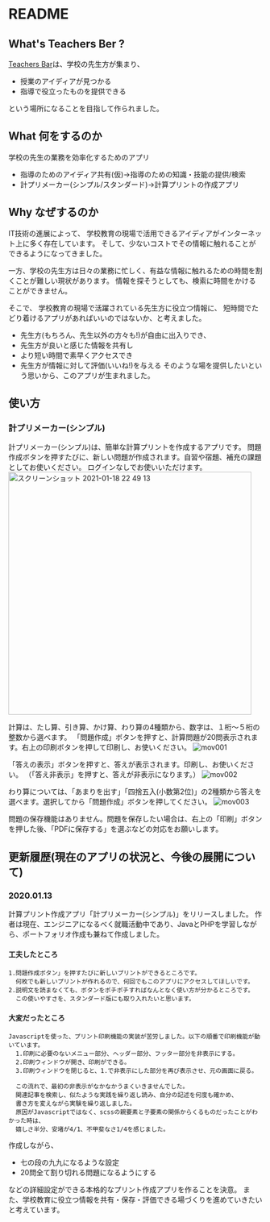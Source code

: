 # README


## What's Teachers Ber ?
[Teachers Bar](http://www.teachersbar.com/)は、学校の先生方が集まり、
- 授業のアイディアが見つかる
- 指導で役立ったものを提供できる

という場所になることを目指して作られました。



## What 何をするのか
学校の先生の業務を効率化するためのアプリ
- 指導のためのアイディア共有(仮)->指導のための知識・技能の提供/検索
- 計プリメーカー(シンプル/スタンダード)->計算プリントの作成アプリ



## Why なぜするのか
IT技術の進展によって、
学校教育の現場で活用できるアイディアがインターネット上に多く存在しています。
そして、少ないコストでその情報に触れることができるようになってきました。

一方、学校の先生方は日々の業務に忙しく、有益な情報に触れるための時間を割くことが難しい現状があります。
情報を探そうとしても、検索に時間をかけることができません。

そこで、
学校教育の現場で活躍されている先生方に役立つ情報に、
短時間でたどり着けるアプリがあればいいのではないか、と考えました。

- 先生方(もちろん、先生以外の方々も!)が自由に出入りでき、
- 先生方が良いと感じた情報を共有し
- より短い時間で素早くアクセスでき
- 先生方が情報に対して評価(いいね!)を与える
そのような場を提供したいという思いから、このアプリが生まれました。



## 使い方
### 計プリメーカー(シンプル)

計プリメーカー(シンプル)は、簡単な計算プリントを作成するアプリです。
問題作成ボタンを押すたびに、新しい問題が作成されます。自習や宿題、補充の課題としてお使いください。
ログインなしでお使いいただけます。
<img width="482" alt="スクリーンショット 2021-01-18 22 49 13" src="https://user-images.githubusercontent.com/68110438/104924597-0026f980-59e1-11eb-8eb8-a3c59cee4971.png">

計算は、たし算、引き算、かけ算、わり算の4種類から、数字は、１桁〜５桁の整数から選べます。
「問題作成」ボタンを押すと、計算問題が20問表示されます。右上の印刷ボタンを押して印刷し、お使いください。
![mov001](https://user-images.githubusercontent.com/68110438/104934838-e344f300-59ed-11eb-9d6c-b91fd4d9f582.gif)


「答えの表示」ボタンを押すと、答えが表示されます。印刷し、お使いください。
（「答え非表示」を押すと、答えが非表示になります。）
![mov002](https://user-images.githubusercontent.com/68110438/104934904-efc94b80-59ed-11eb-9419-916f7f029d15.gif)


わり算については、「あまりを出す」「四捨五入(小数第2位)」の2種類から答えを選べます。選択してから「問題作成」ボタンを押してください。
![mov003](https://user-images.githubusercontent.com/68110438/104934951-fc4da400-59ed-11eb-8651-9ec031dfdc76.gif)


問題の保存機能はありません。問題を保存したい場合は、右上の「印刷」ボタンを押した後、「PDFに保存する」を選ぶなどの対応をお願いします。



## 更新履歴(現在のアプリの状況と、今後の展開について)

### 2020.01.13 
  計算プリント作成アプリ「計プリメーカー(シンプル)」をリリースしました。
  作者は現在、エンジニアになるべく就職活動中であり、JavaとPHPを学習しながら、ポートフォリオ作成も兼ねて作成しました。

  #### 工夫したところ
    1.問題作成ボタン」を押すたびに新しいプリントができるところです。
      何枚でも新しいプリントが作れるので、何回でもこのアプリにアクセスしてほしいです。
    2.説明文を読まなくても、ボタンをポチポチすればなんとなく使い方が分かるところです。
      この使いやすさを、スタンダード版にも取り入れたいと思います。

  #### 大変だったところ
    Javascriptを使った、プリント印刷機能の実装が苦労しました。以下の順番で印刷機能が動いています。
      1.印刷に必要のないメニュー部分、ヘッダー部分、フッター部分を非表示にする。
      2.印刷ウィンドウが開き、印刷ができる。
      3.印刷ウィンドウを閉じると、1.で非表示にした部分を再び表示させ、元の画面に戻る。

      この流れで、最初の非表示がなかなかうまくいきませんでした。
      関連記事を検索し、似たような実践を繰り返し読み、自分の記述を何度も確かめ、
      書き方を変えながら実験を繰り返しました。
      原因がJavascriptではなく、scssの親要素と子要素の関係からくるものだったことがわかった時は、
      嬉しさ半分、安堵が4/1、不甲斐なさ1/4を感じました。



 作成しながら、
 - 七の段の九九になるような設定
 - 20問全て割り切れる問題になるようにする

 などの詳細設定ができる本格的なプリント作成アプリを作ることを決意。
 また、学校教育に役立つ情報を共有・保存・評価できる場づくりを進めていきたいと考えています。
